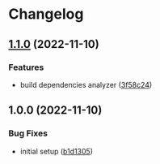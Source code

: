 # Changelog

## [1.1.0](https://github.com/artmizu/nuxt-sitemap/compare/v1.0.0...v1.1.0) (2022-11-10)


### Features

* build dependencies analyzer ([3f58c24](https://github.com/artmizu/nuxt-sitemap/commit/3f58c2447c60b28da4c754d9e980dd752b14c59e))

## 1.0.0 (2022-11-10)


### Bug Fixes

* initial setup ([b1d1305](https://github.com/artmizu/nuxt-sitemap/commit/b1d1305fc05e3844329b6f88ee27b1e353d6d797))
